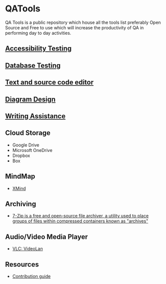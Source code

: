 # QATools
QA Tools is a public repository which house all the tools list preferably Open Source and Free to use which will increase the productivity of QA in performing day to day activities.

## [Accessibility Testing](https://github.com/codewithmmak/QATools/blob/master/AccessibilityTesting.md)

## [Database Testing](https://github.com/codewithmmak/QATools/blob/master/DatabaseTesting.md)

## [Text and source code editor](https://github.com/codewithmmak/QATools/blob/master/TextAndSourceCodeEditor.md)

## [Diagram Design](https://github.com/codewithmmak/QATools/blob/master/DiagramDesign.md)

## [Writing Assistance ](https://github.com/codewithmmak/QATools/blob/master/WritingAssistance.md)

## Cloud Storage
* Google Drive
* Microsoft OneDrive
* Dropbox
* Box

## MindMap
* [XMind](https://xmind.app/)

## Archiving
* [7-Zip is a free and open-source file archiver, a utility used to place groups of files within compressed containers known as "archives"](https://www.7-zip.org/)


## Audio/Video Media Player
* [VLC: VideoLan](https://www.videolan.org/)

## Resources
* [Contribution guide](https://github.com/codewithmmak/QATools/blob/master/CONTRIBUTING.md)
